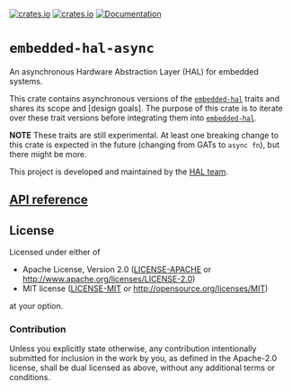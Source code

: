 [![crates.io](https://img.shields.io/crates/d/embedded-hal-async.svg)](https://crates.io/crates/embedded-hal-async)
[![crates.io](https://img.shields.io/crates/v/embedded-hal-async.svg)](https://crates.io/crates/embedded-hal-async)
[![Documentation](https://docs.rs/embedded-hal-async/badge.svg)](https://docs.rs/embedded-hal-async)
<!--
![Minimum Supported Rust Version](https://img.shields.io/badge/rustc-1.46+-blue.svg)
-->

# `embedded-hal-async`

An asynchronous Hardware Abstraction Layer (HAL) for embedded systems.

This crate contains asynchronous versions of the [`embedded-hal`](https://crates.io/crates/embedded-hal) traits and shares its scope and [design goals].
The purpose of this crate is to iterate over these trait versions before integrating them into [`embedded-hal`](https://crates.io/crates/embedded-hal).

**NOTE** These traits are still experimental. At least one breaking change to this crate is expected in the future (changing from GATs to `async fn`), but there might be more.

This project is developed and maintained by the [HAL team](https://github.com/rust-embedded/wg#the-hal-team).

## [API reference]

[API reference]: https://docs.rs/embedded-hal-async

<!--
## Minimum Supported Rust Version (MSRV)

This crate is guaranteed to compile on stable Rust 1.46 and up. It *might*
compile with older versions but that may change in any new patch release.
-->

## License

Licensed under either of

- Apache License, Version 2.0 ([LICENSE-APACHE](LICENSE-APACHE) or
  http://www.apache.org/licenses/LICENSE-2.0)
- MIT license ([LICENSE-MIT](LICENSE-MIT) or http://opensource.org/licenses/MIT)

at your option.

### Contribution

Unless you explicitly state otherwise, any contribution intentionally submitted
for inclusion in the work by you, as defined in the Apache-2.0 license, shall be
dual licensed as above, without any additional terms or conditions.
